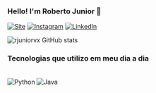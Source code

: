 
### Hello! I'm Roberto Junior 🚀

[![Site](https://img.shields.io/badge/CodificandoBytes.com-000000?style=for-the-badge&logo=About.me&logoColor=white)](https://codificandobytes.com.br/)
[![Instagram](https://img.shields.io/badge/Instagram-E4405F?style=for-the-badge&logo=instagram&logoColor=white)](https://www.instagram.com/rjuniorvx/)
[![LinkedIn](https://img.shields.io/badge/LinkedIn-0077B5?style=for-the-badge&logo=linkedin&logoColor=white)](https://www.linkedin.com/in/roberto-junior-304186293/)

![rjuniorvx GitHub stats](https://github-readme-stats.vercel.app/api?username=rjuniorvx&show_icons=true&theme=dracula)

### Tecnologias que utilizo em meu dia a dia

<div style="display: inline_block"><br/>
    <img align="center" alt="Python" src="https://img.shields.io/badge/Python-3776AB?style=for-the-badge&logo=python&logoColor=white"/>
     <img align="center" alt="Java" src="https://img.shields.io/badge/Java-ED8B00?style=for-the-badge&logo=openjdk&logoColor=white"/>
</div><br/>
